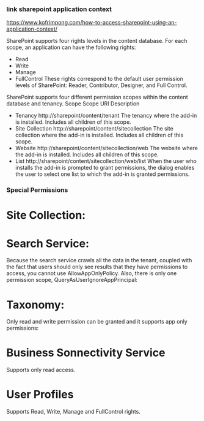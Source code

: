 ### link sharepoint application context
https://www.kofrimpong.com/how-to-access-sharepoint-using-an-application-context/

SharePoint supports four rights levels in the content database. For each scope, an application can have the following rights:
- Read
- Write
- Manage
- FullControl
These rights correspond to the default user permission levels of SharePoint: Reader, Contributor, Designer, and Full Control.

SharePoint supports four different permission scopes within the content database and tenancy.
  Scope             Scope URI                                           Description
- Tenancy	        http://sharepoint/content/tenant	                The tenancy where the add-in is installed. Includes all children of this scope.
- Site Collection	http://sharepoint/content/sitecollection	        The site collection where the add-in is installed. Includes all children of this scope.
- Website	        http://sharepoint/content/sitecollection/web	    The website where the add-in is installed. Includes all children of this scope.
- List              http://sharepoint/content/sitecollection/web/list   When the user who installs the add-in is prompted to grant permissions, the dialog enables the user to select one list to which the add-in is granted permissions.


### Special Permissions
# Site Collection:
<AppPermissionRequests AllowAppOnlyPolicy="true">
   <AppPermissionRequest Scope="http://sharepoint/content/sitecollection" Right="FullControl"/>
   <AppPermissionRequest Scope="http://sharepoint/content/sitecollection/web" Right="FullControl"/>
</AppPermissionRequests>

# Search Service: 
Because the search service crawls all the data in the tenant, coupled with the fact that users should only see results that they have permissions to access, you cannot use AllowAppOnlyPolicy. Also, there is only one permission scope, QueryAsUserIgnoreAppPrincipal:
<AppPermissionRequests AllowAppOnlyPolicy="false">
  <AppPermissionRequest Scope="http://sharepoint/search" Right="QueryAsUserIgnoreAppPrincipal" />
</AppPermissionRequests>

# Taxonomy:
Only read and write permission can be granted and it supports app only permissions:
<AppPermissionRequests AllowAppOnlyPolicy="true">  
   <AppPermissionRequest Scope="http://sharepoint/taxonomy" Right="Read" />
</AppPermissionRequests>

# Business Sonnectivity Service
Supports only read access.

<AppPermissionRequests AllowAppOnlyPolicy="true">  
   <AppPermissionRequest Scope="http://sharepoint/bcs/connection" Right="Read" />
</AppPermissionRequests>

# User Profiles
Supports Read, Write, Manage and FullControl rights.

<AppPermissionRequests AllowAppOnlyPolicy="true">  
   <AppPermissionRequest Scope="http://sharepoint/social/tenant" Right="Read" />
</AppPermissionRequests>
